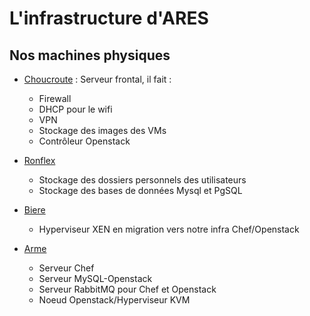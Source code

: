 L'infrastructure d'ARES
=======================

Nos machines physiques
----------------------

* [Choucroute](/admins/servers/choucroute) : Serveur frontal, il fait :
  * Firewall
  * DHCP pour le wifi
  * VPN
  * Stockage des images des VMs
  * Contrôleur Openstack

* [Ronflex](/admins/servers/ronflex)
  * Stockage des dossiers personnels des utilisateurs
  * Stockage des bases de données Mysql et PgSQL

* [Biere](/admins/servers/biere)
  * Hyperviseur XEN en migration vers notre infra Chef/Openstack

* [Arme](/admins/servers/arme)
  * Serveur Chef
  * Serveur MySQL-Openstack
  * Serveur RabbitMQ pour Chef et Openstack
  * Noeud Openstack/Hyperviseur KVM
